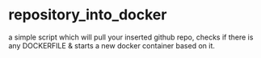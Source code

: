 # repository_into_docker
a simple script which will pull your inserted github repo, checks if there is any DOCKERFILE &amp; starts a new docker container based on it.
